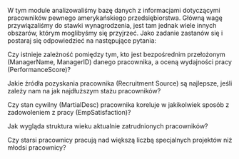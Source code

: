 W tym module analizowaliśmy bazę danych z informacjami dotyczącymi pracowników pewnego amerykańskiego przedsiębiorstwa. Główną wagę przywiązaliśmy do stawki wynagrodzenia, jest tam jednak wiele innych obszarów, którym moglibyśmy się przyjrzeć. Jako zadanie zastanów się i postaraj się odpowiedzieć na następujące pytania:

Czy istnieje zależność pomiędzy tym, kto jest bezpośrednim przełożonym (ManagerName, ManagerID) danego pracownika, a oceną wydajności pracy (PerformanceScore)?

Jakie źródła pozyskania pracownika (Recruitment Source) są najlepsze, jeśli zależy nam na jak najdłuższym stażu pracowników?

Czy stan cywilny (MartialDesc) pracownika koreluje w jakikolwiek sposób z zadowoleniem z pracy (EmpSatisfaction)?

Jak wygląda struktura wieku aktualnie zatrudnionych pracowników?

Czy starsi pracownicy pracują nad większą liczbą specjalnych projektów niż młodsi pracownicy?
